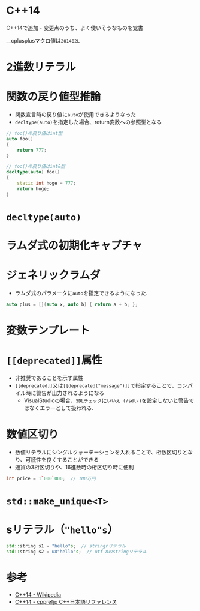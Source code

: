 # C++14

C++14で追加・変更点のうち、よく使いそうなものを覚書

__cplusplusマクロ値は`201402L`

# 2進数リテラル

# 関数の戻り値型推論

- 関数宣言時の戻り値に`auto`が使用できるようなった
- `decltype(auto)`を指定した場合、return変数への参照型となる

```cpp
// foo()の戻り値はint型
auto foo()
{
    return 777;
}

// foo()の戻り値はint&型
decltype(auto) foo()
{
    static int hoge = 777;
    return hoge;
}
```

# `decltype(auto)`

# ラムダ式の初期化キャプチャ

# ジェネリックラムダ

- ラムダ式のパラメータに`auto`を指定できるようになった.

```cpp
auto plus = [](auto x, auto b) { return a + b; };
```

# 変数テンプレート

# `[[deprecated]]`属性

- 非推奨であることを示す属性
- `[[deprecated]]`又は`[[deprecated("message")]]`で指定することで、コンパイル時に警告が出力されるようになる
    - VisualStudioの場合、`SDLチェック`に`いいえ (/sdl-)`を設定しないと警告ではなくエラーとして扱われる.

# 数値区切り

- 数値リテラルにシングルクォーテーションを入れることで、桁数区切りとなり、可読性を良くすることができる
- 通貨の3桁区切りや、16進数時の桁区切り時に便利

```cpp
int price = 1`000`000;  // 100万円
```

# `std::make_unique<T>`

# sリテラル（`"hello"s`）

```cpp
std::string s1 = "hello"s;  // stringrリテラル
std::string s2 = u8"hello"s;  // utf-8のstringリテラル
```

# 参考

- [C++14 - Wikipedia](https://ja.wikipedia.org/wiki/C%2B%2B14)
- [C++14 - cpprefjp C++日本語リファレンス](https://cpprefjp.github.io/lang/cpp14.html)
